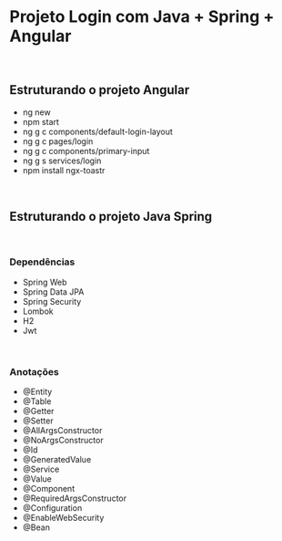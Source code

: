 # Projeto Login com Java + Spring + Angular

<br>

## Estruturando o projeto Angular

- ng new
- npm start
- ng g c components/default-login-layout
- ng g c pages/login
- ng g c components/primary-input
- ng g s services/login
- npm install ngx-toastr

<br>

## Estruturando o projeto Java Spring

<br>

### Dependências

- Spring Web
- Spring Data JPA
- Spring Security
- Lombok
- H2 
- Jwt

<br>

### Anotações

- @Entity
- @Table
- @Getter
- @Setter
- @AllArgsConstructor
- @NoArgsConstructor
- @Id
- @GeneratedValue
- @Service
- @Value
- @Component
- @RequiredArgsConstructor
- @Configuration
- @EnableWebSecurity
- @Bean
